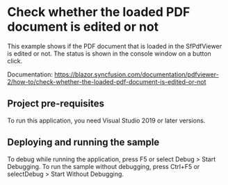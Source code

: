 # Check whether the loaded PDF document is edited or not
This example shows if the PDF document that is loaded in the SfPdfViewer is edited or not. The status is shown in the console window on a button click.

Documentation: https://blazor.syncfusion.com/documentation/pdfviewer-2/how-to/check-whether-the-loaded-pdf-document-is-edited-or-not

## Project pre-requisites
To run this application, you need Visual Studio 2019 or later versions.

## Deploying and running the sample
To debug while running the application, press F5 or select Debug > Start Debugging. To run the sample without debugging, press Ctrl+F5 or selectDebug > Start Without Debugging.